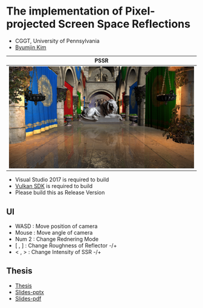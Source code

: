 # The implementation of Pixel-projected Screen Space Reflections
* CGGT, University of Pennsylvania
* [Byumjin Kim](https://github.com/byumjin)

| PSSR |
|---|
|![](imgs/main.png)|

- Visual Studio 2017 is required to build
- [Vulkan SDK](https://vulkan.lunarg.com/) is required to build
- Please build this as Release Version

## UI

- WASD : Move position of camera
- Mouse : Move angle of camera
- Num 2 : Change Rednering Mode
- [ , ] : Change Roughness of Reflector -/+
- < , > : Change Intensity of SSR -/+

## Thesis

- [Thesis](https://github.com/byumjin/Jin-Engine-2.1/blob/master/%5BByumjin%20Kim%5D%20Master%20Thesis_Final.pdf)
- [Slides-pptx](https://github.com/byumjin/Jin-Engine-2.1/blob/master/IMPLEMENTATION%20OF%20OPTIMIZED%20PIXEL-PROJECTED%20REFLECTIONS%20FOR%20PLANAR%20REFLECTORS_PDF.pptx)
- [Slides-pdf](https://github.com/byumjin/Jin-Engine-2.1/blob/master/IMPLEMENTATION%20OF%20OPTIMIZED%20PIXEL-PROJECTED%20REFLECTIONS%20FOR%20PLANAR%20REFLECTORS.pdf)

